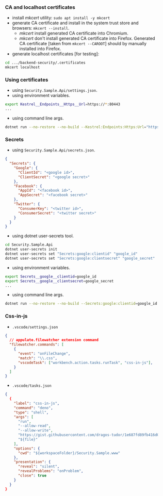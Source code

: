 ### CA and localhost certificates
- install *mkcert* utility: `sudo apt install -y mkcert`
- generate CA certificate and install in the system trust store and browsers: `mkcert --install`.
  - *mkcert* install generated CA certificate into Chromium.
  - *mkcert* don't install generated CA certificate into Firefox. Generated CA certificate [taken from `mkcert --CAROOT`] should by manually installed into Firefox.
- generate localhost certificates [for testing]:
```sh
cd .../backend-security/.certificates
mkcert localhost
```

### Using certificates
- using `Security.Sample.Api/settings.json`.
- using environment variables.
```sh
export Kestrel__Endpoints__Https__Url=https://*:80443
...
```
- using command line args.
```sh
dotnet run --no-restore --no-build --Kestrel:Endpoints:Https:Url="https://*:80443" ...
```

### Secrets
- using `Security.Sample.Api/secrets.json`.
```json
{
  "Secrets": {
    "Google": {
      "ClientId": "<google id>",
      "ClientSecret": "<google secret>"
    },
    "Facebook": {
      "AppId": "<facebook id>",
      "AppSecret": "<facebook secret>"
    },
    "Twitter": {
      "ConsumerKey": "<twitter id>",
      "ConsumerSecret": "<twitter secret>"
    }
  }
}
```
- using dotnet user-secrets tool.
```sh
cd Security.Sample.Api
dotnet user-secrets init
dotnet user-secrets set "Secrets:google:clientid" "google_id"
dotnet user-secrets set "Secrets:google:clientsecret" "google_secret"
```
- using environment variables.
```sh
export Secrets__google__clientid=google_id
export Secrets__google__clientsecret=google_secret
...
```
- using command line args.
```sh
dotnet run --no-restore --no-build --Secrets:google:clientid=google_id ...
```


### Css-in-js
- `.vscode/settings.json`
```json
{
  // appulate.filewatcher extension command
  "filewatcher.commands": [
    {
      "event": "onFileChange",
      "match": "\\.css",
      "vscodeTask": ["workbench.action.tasks.runTask", "css-in-js"],
    }
  ]
}
```
- `.vscode/tasks.json`
```json
{
  {
    "label": "css-in-js",
    "command": "deno",
    "type": "shell",
    "args": [
      "run",
      "--allow-read",
      "--allow-write",
      "https://gist.githubusercontent.com/dragos-tudor/1e687fd89fb416d0c0581cd03f9368d6/raw/8182b6efce4e020e91972a36ee86d06556bf2f67/css-in-js.js",
      "${file}"
    ],
    "options": {
      "cwd": "${workspaceFolder}/Security.Sample.www"
    },
    "presentation": {
      "reveal": "silent",
      "revealProblems": "onProblem",
      "close": true
    }
  }
}
```